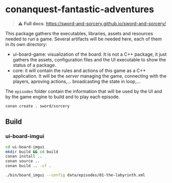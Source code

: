 # conanquest-fantastic-adventures

> ⚠️ **Full docs**: https://sword-and-sorcery.github.io/sword-and-sorcery/

This package gathers the executables, libraries, assets and resources needed to run a game. Several
artifacts will be needed here, each of them in its own directory:
 * ui-board-game: visualization of the board. It is not a C++ package, it just gathers the assets,
   configuration files and the UI executable to show the status of a package.
 * core: it will contain the rules and actions of this game as a C++ application. It will be the
   _server_ managing the game, connecting with the players, aproving actions,... broadcasting the
   state in loop,...

The `episodes` folder contain the information that will be used by the UI and by the game engine
to build and to play each episode.


```
conan create . sword/sorcery
```

## Build

### ui-board-imgui

```bash
cd ui-board-imgui
mkdir build && cd build
conan install ..
conan source ..
conan build .. -sf .

./bin/board_imgui --config data/episodes/01-the-labyrinth.xml
```
